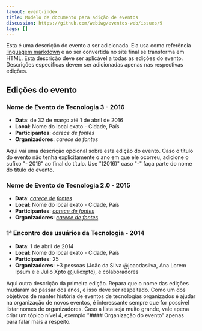 ```yaml
---
layout: event-index
title: Modelo de documento para adição de eventos
discussion: https://github.com/webiwg/eventos-web/issues/9
tags: []
---
```


Esta é uma descrição do evento a ser adicionada. Ela usa como referência
[linguagem markdown](https://guides.github.com/features/mastering-markdown/)
e ao ser convertida no site final se transforma em HTML. Esta descrição
deve ser aplicável a todas as edições do evento. Descrições específicas
devem ser adicionadas apenas nas respectivas edições.

<!--
  "## Titulo nível 2" irá gerar um título nível 2. Não use título nível 1,
  isto é "# Tiulo" no início deste documento pois ele já será adicionado
  automaticamente ao inserir a meta data "title" resumo (front matter, que
  está no topo do arquivo)
-->

## Edições do evento

### Nome de Evento de Tecnologia 3 - 2016
- **Data**: de 32 de março até 1 de abril de 2016
- **Local**: Nome do local exato - Cidade, País
- **Participantes**: _carece de fontes_
- **Organizadores**: _carece de fontes_

Aqui vai uma descrição opcional sobre esta edição do evento. Caso o título
do evento não tenha explicitamente o ano em que ele ocorreu, adicione o
sufixo "- 2016" ao final do título. Use "(2016)" caso "-" faça parte
do nome do título do evento.

### Nome de Evento de Tecnologia 2.0 - 2015
- **Data**: <em><a href="#contribua">carece de fontes</a></em>
- **Local**: Nome do local exato - Cidade, País
- **Participantes**: <em><a href="#contribua">carece de fontes</a></em>
- **Organizadores**: <em><a href="#contribua">carece de fontes</a></em>

<!--
Este evento, por falta de informações extras, não tem descrição adicional.
Isso pode ocorrer
-->

### 1ª Encontro dos usuários da Tecnologia - 2014
- **Data**: 1 de abril de 2014
- **Local**: Nome do local exato - Cidade, País
- **Participantes**: 25
- **Organizadores**: +3 pessoas (João da Silva @joaodasilva, Ana Lorem Ipsum e
e Julio Xpto @julioxpto), e colaboradores

Aqui outra descrição da primeira edição. Repara que o nome das edições mudaram
ao passar dos anos, e isso deve ser respeitado. Como um dos objetivos de manter
história de eventos de tecnologias organizados é ajudar na organização de novos
eventos, é interessante sempre que for possível listar nomes de organizadores.
Caso a lista seja muito grande, vale apena criar um tópico nível 4, exemplo
"#### Organização do evento" apenas para falar mais a respeito.